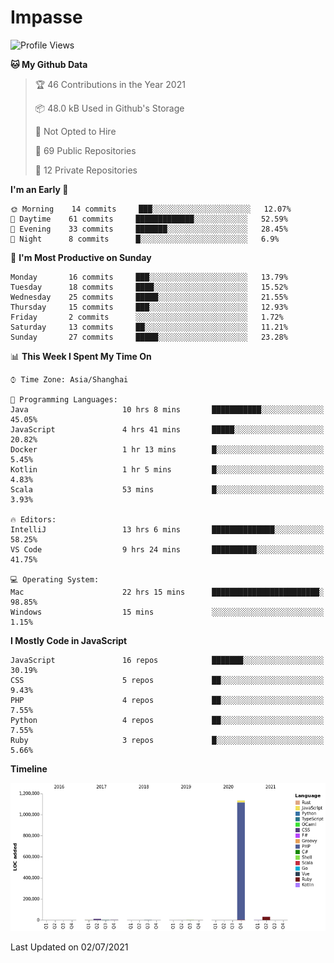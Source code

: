 # Impasse

<!--START_SECTION:waka-->
![Profile Views](http://img.shields.io/badge/Profile%20Views-0-blue)

**🐱 My Github Data** 

> 🏆 46 Contributions in the Year 2021
 > 
> 📦 48.0 kB Used in Github's Storage 
 > 
> 🚫 Not Opted to Hire
 > 
> 📜 69 Public Repositories 
 > 
> 🔑 12 Private Repositories  
 > 
**I'm an Early 🐤** 

```text
🌞 Morning    14 commits     ███░░░░░░░░░░░░░░░░░░░░░░   12.07% 
🌆 Daytime    61 commits     █████████████░░░░░░░░░░░░   52.59% 
🌃 Evening    33 commits     ███████░░░░░░░░░░░░░░░░░░   28.45% 
🌙 Night      8 commits      █░░░░░░░░░░░░░░░░░░░░░░░░   6.9%

```
📅 **I'm Most Productive on Sunday** 

```text
Monday       16 commits     ███░░░░░░░░░░░░░░░░░░░░░░   13.79% 
Tuesday      18 commits     ████░░░░░░░░░░░░░░░░░░░░░   15.52% 
Wednesday    25 commits     █████░░░░░░░░░░░░░░░░░░░░   21.55% 
Thursday     15 commits     ███░░░░░░░░░░░░░░░░░░░░░░   12.93% 
Friday       2 commits      ░░░░░░░░░░░░░░░░░░░░░░░░░   1.72% 
Saturday     13 commits     ██░░░░░░░░░░░░░░░░░░░░░░░   11.21% 
Sunday       27 commits     █████░░░░░░░░░░░░░░░░░░░░   23.28%

```


📊 **This Week I Spent My Time On** 

```text
⌚︎ Time Zone: Asia/Shanghai

💬 Programming Languages: 
Java                     10 hrs 8 mins       ███████████░░░░░░░░░░░░░░   45.05% 
JavaScript               4 hrs 41 mins       █████░░░░░░░░░░░░░░░░░░░░   20.82% 
Docker                   1 hr 13 mins        █░░░░░░░░░░░░░░░░░░░░░░░░   5.45% 
Kotlin                   1 hr 5 mins         █░░░░░░░░░░░░░░░░░░░░░░░░   4.83% 
Scala                    53 mins             █░░░░░░░░░░░░░░░░░░░░░░░░   3.93%

🔥 Editors: 
IntelliJ                 13 hrs 6 mins       ██████████████░░░░░░░░░░░   58.25% 
VS Code                  9 hrs 24 mins       ██████████░░░░░░░░░░░░░░░   41.75%

💻 Operating System: 
Mac                      22 hrs 15 mins      ████████████████████████░   98.85% 
Windows                  15 mins             ░░░░░░░░░░░░░░░░░░░░░░░░░   1.15%

```

**I Mostly Code in JavaScript** 

```text
JavaScript               16 repos            ███████░░░░░░░░░░░░░░░░░░   30.19% 
CSS                      5 repos             ██░░░░░░░░░░░░░░░░░░░░░░░   9.43% 
PHP                      4 repos             ██░░░░░░░░░░░░░░░░░░░░░░░   7.55% 
Python                   4 repos             ██░░░░░░░░░░░░░░░░░░░░░░░   7.55% 
Ruby                     3 repos             █░░░░░░░░░░░░░░░░░░░░░░░░   5.66%

```


**Timeline**

![Chart not found](https://raw.githubusercontent.com/impasse/impasse/master/charts/bar_graph.png) 


 Last Updated on 02/07/2021
<!--END_SECTION:waka-->
